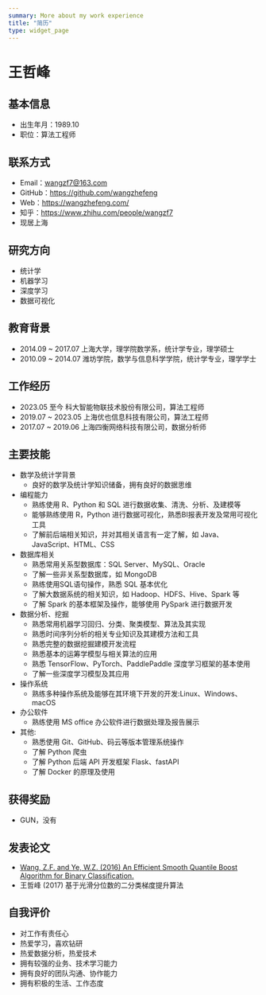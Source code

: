 ```yaml
---
summary: More about my work experience
title: "简历"
type: widget_page
---
```


# 王哲峰

## 基本信息

* 出生年月：1989.10
* 职位：算法工程师

## 联系方式

* Email：wangzf7@163.com
* GitHub：https://github.com/wangzhefeng
* Web：https://wangzhefeng.com/
* 知乎：https://www.zhihu.com/people/wangzf7
* 现居上海

## 研究方向

* 统计学
* 机器学习
* 深度学习
* 数据可视化

## 教育背景

* 2014.09 ~ 2017.07 上海大学，理学院数学系，统计学专业，理学硕士
* 2010.09 ~ 2014.07 潍坊学院，数学与信息科学学院，统计学专业，理学学士

## 工作经历

* 2023.05 至今       科大智能物联技术股份有限公司，算法工程师
* 2019.07 ~ 2023.05 上海优也信息科技有限公司，算法工程师
* 2017.07 ~ 2019.06 上海四衡网络科技有限公司，数据分析师

## 主要技能

* 数学及统计学背景
    - 良好的数学及统计学知识储备，拥有良好的数据思维
* 编程能力
    - 熟练使用 R、Python 和 SQL 进行数据收集、清洗、分析、及建模等
    - 能够熟练使用 R，Python 进行数据可视化，熟悉BI报表开发及常用可视化工具
    - 了解前后端相关知识，并对其相关语言有一定了解，如 Java、JavaScript、HTML、CSS
* 数据库相关
    - 熟悉常用关系型数据库：SQL Server、MySQL、Oracle
    - 了解一些非关系型数据库，如 MongoDB
    - 熟练使用SQL语句操作，熟悉 SQL 基本优化
    - 了解大数据系统的相关知识，如 Hadoop、HDFS、Hive、Spark 等
    - 了解 Spark 的基本框架及操作，能够使用 PySpark 进行数据开发
* 数据分析、挖掘
    - 熟悉常用机器学习回归、分类、聚类模型、算法及其实现
    - 熟悉时间序列分析的相关专业知识及其建模方法和工具 
    - 熟悉完整的数据挖掘建模开发流程
    - 熟悉基本的运筹学模型与相关算法的应用
    - 熟悉 TensorFlow、PyTorch、PaddlePaddle 深度学习框架的基本使用
    - 了解一些深度学习模型及其应用
* 操作系统
    - 熟练多种操作系统及能够在其环境下开发的开发:Linux、Windows、macOS
* 办公软件
    - 熟练使用 MS office 办公软件进行数据处理及报告展示
* 其他:
    - 熟悉使用 Git、GitHub、码云等版本管理系统操作
    - 了解 Python 爬虫
    - 了解 Python 后端 API 开发框架 Flask、fastAPI
    - 了解 Docker 的原理及使用

## 获得奖励

* GUN，没有

## 发表论文

* [Wang, Z.F. and Ye, W.Z. (2016) An Efficient Smooth Quantile Boost Algorithm for Binary Classification.](https://file.scirp.org/pdf/APM_2016082411292370.pdf)
* 王哲峰 (2017) 基于光滑分位数的二分类梯度提升算法

## 自我评价

* 对工作有责任心
* 热爱学习，喜欢钻研
* 热爱数据分析，热爱技术
* 拥有较强的业务、技术学习能力
* 拥有良好的团队沟通、协作能力
* 拥有积极的生活、工作态度

